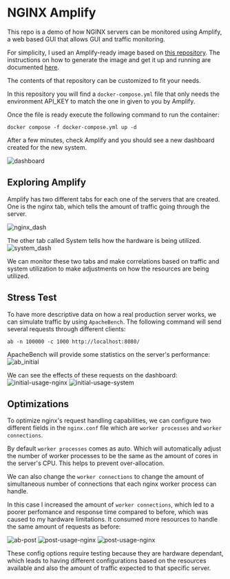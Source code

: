 # NGINX Amplify
This repo is a demo of how NGINX servers can be monitored using Amplify, a web based GUI that allows GUI and traffic monitoring.

For simplicity, I used an Amplify-ready image based on [this repository](https://github.com/nginxinc/docker-nginx-amplify/). The instructions on how to generate the image and get it up and running are documented [here](https://github.com/nginxinc/docker-nginx-amplify/?tab=readme-ov-file#2-how-to-build-and-run-an-amplify-enabled-nginx-image).

The contents of that repository can be customized to fit your needs.

In this repository you will find a `docker-compose.yml` file that only needs the environment API_KEY to match the one in given to you by Amplify.

Once the file is ready execute the following command to run the container:

`docker compose -f docker-compose.yml up -d`

After a few minutes, check Amplify and you should see a new dashboard created for the new system.

![dashboard](images/dashboard.png)

## Exploring Amplify
Amplify has two different tabs for each one of the servers that are created. One is the nginx tab, which tells the amount of traffic going through the server. 

![nginx_dash](images/nginx_dash.png)

The other tab called System tells how the hardware is being utilized. 
![system_dash](images/system_dash.png)

We can monitor these two tabs and make correlations based on traffic and system utilization to make adjustments on how the resources are being utilized.

## Stress Test
To have more descriptive data on how a real production server works, we can simulate traffic by using `ApacheBench`. The following command will send several requests through different clients:

`ab -n 100000 -c 1000 http://localhost:8080/`

ApacheBench will provide some statistics on the server's performance:
![ab_initial](images/ab_initial.png)

We can see the effects of these requests on the dashboard:
![initial-usage-nginx](images/initial-usage-nginx.png)
![initial-usage-system](images/initial-usage-system.png)

## Optimizations
To optimize nginx's request handling capabilities, we can configure two different fields in the `nginx.conf` file which are `worker processes` and `worker connections`.

By default `worker processes` comes as auto. Which will automatically adjust the number of worker processes to be the same as the amount of cores in the server's CPU. This helps to prevent over-allocation. 

We can also change the `worker connections` to change the amount of simultaneous number of connections that each nginx worker process can handle. 

In this case I increased the amount of `worker connections`, which led to a poorer perfomance and response time compared to before, which was caused to my hardware limitations. It consumed more resources to handle the same amount of requests as before:

![ab-post](images/ab-post.png)
![post-usage-nginx](images/post-usage-nginx.png)
![post-usage-nginx](images/post-usage-system.png)

These config options require testing because they are hardware dependant, which leads to having different configurations based on the resources available and also the amount of traffic expected to that specific server.